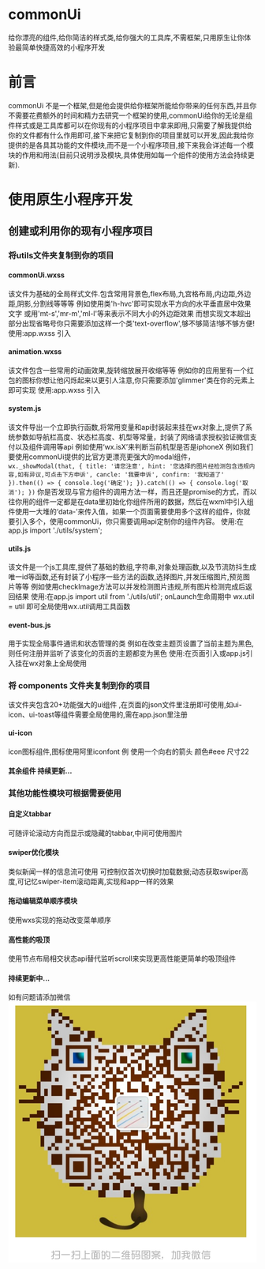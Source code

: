 # commonUi
给你漂亮的组件,给你简洁的样式类,给你强大的工具库,不需框架,只用原生让你体验最简单快捷高效的小程序开发
# 前言
commonUi 不是一个框架,但是他会提供给你框架所能给你带来的任何东西,并且你不需要花费额外的时间和精力去研究一个框架的使用,commonUi给你的无论是组件样式或是工具库都可以在你现有的小程序项目中拿来即用,只需要了解我提供给你的文件都有什么作用即可,接下来把它复制到你的项目里就可以开发,因此我给你提供的是各具其功能的文件模块,而不是一个小程序项目,接下来我会详述每一个模块的作用和用法(目前只说明涉及模块,具体使用如每一个组件的使用方法会持续更新).
# 使用原生小程序开发
## 创建或利用你的现有小程序项目
### 将utils文件夹复制到你的项目
#### commonUi.wxss
该文件为基础的全局样式文件.包含常用背景色,flex布局,九宫格布局,内边距,外边距,阴影,分割线等等等
例如使用类'h-hvc'即可实现水平方向的水平垂直居中效果
    <view class="h-hvc">文字</view>
或用'mt-s','mr-m','ml-l'等来表示不同大小的外边距效果
而想实现文本超出部分出现省略号你只需要添加这样一个类'text-overflow',够不够简洁!够不够方便!
使用:app.wxss 引入
#### animation.wxss
该文件包含一些常用的动画效果,旋转缩放展开收缩等等
例如你的应用里有一个红包的图标你想让他闪烁起来以更引人注意,你只需要添加'glimmer'类在你的元素上即可实现
使用:app.wxss 引入
#### system.js
该文件导出一个立即执行函数,将常用变量和api封装起来挂在wx对象上,提供了系统参数如导航栏高度、状态栏高度、机型等常量，封装了网络请求授权验证微信支付以及组件调用等api
例如使用‘wx.isX’来判断当前机型是否是iphoneX
例如我们要使用commonUi提供的比官方更漂亮更强大的modal组件，
    `         wx._showModal(that, {
                title: '请您注意',
                hint: '您选择的图片经检测包含违规内容,如有异议,可点击下方申诉',
                cancle: '我要申诉',
                confirm: '我知道了'
              }).then(() => {
                console.log('确定');
              }).catch(() => {
                console.log('取消');
              })`
你是否发现与官方组件的调用方法一样，而且还是promise的方式，而以往你用的组件一定都是在data里初始化你组件所用的数据，然后在wxml中引入组件使用一大堆的‘data-’来传入值，如果一个页面需要使用多个这样的组件，你就要引入多个，使用commonUi，你只需要调用api定制你的组件内容。
使用:在app.js import './utils/system';
#### utils.js
该文件是一个js工具库,提供了基础的数组,字符串,对象处理函数,以及节流防抖生成唯一id等函数,还有封装了小程序一些方法的函数,选择图片,并发压缩图片,预览图片等等 
例如使用checkImage方法可以并发检测图片违规,所有图片检测完成后返回结果
使用:在app.js import util from './utils/util';
onLaunch生命周期中 wx.util = util  即可全局使用wx.util调用工具函数
#### event-bus.js
用于实现全局事件通讯和状态管理的类
例如在改变主题页设置了当前主题为黑色,则任何注册并监听了该变化的页面的主题都变为黑色
使用:在页面引入或app.js引入挂在wx对象上全局使用
### 将 components 文件夹复制到你的项目
该文件夹包含20+功能强大的ui组件 ,在页面的json文件里注册即可使用,如ui-icon、ui-toast等组件需要全局使用的,需在app.json里注册
#### ui-icon
icon图标组件,图标使用阿里iconfont
例 <ui-icon type="arrow-right" color="#eee" size="22"></ui-icon>  使用一个向右的箭头 颜色#eee 尺寸22
#### 其余组件 持续更新...
### 其他功能性模块可根据需要使用 
#### 自定义tabbar
可随评论滚动方向而显示或隐藏的tabbar,中间可使用图片
#### swiper优化模块
类似新闻一样的信息流可使用
可控制仅首次切换时加载数据;动态获取swiper高度,可记忆swiper-item滚动距离,实现和app一样的效果
#### 拖动编辑菜单顺序模块
使用wxs实现的拖动改变菜单顺序
#### 高性能的吸顶
使用节点布局相交状态api替代监听scroll来实现更高性能更简单的吸顶组件
#### 持续更新中...

如有问题请添加微信
![](https://github.com/Pursue-LLL/commonUi/blob/master/6efe8b68861f240842f0be297055496.jpg)

